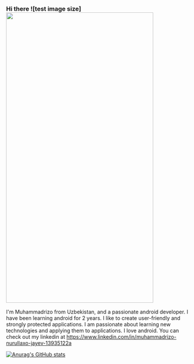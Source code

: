 ### Hi there ![test image size]<img src="https://raw.githubusercontent.com/nixin72/nixin72/master/wave.gif" width="400" height="790">

I'm Muhammadrizo from Uzbekistan, and a passionate android developer. I have been learning android for 2 years. I like to create user-friendly and strongly protected applications. I am passionate about learning new technologies and applying them to applications. I love android.
You can check out my linkedin at https://www.linkedin.com/in/muhammadrizo-nurullaxo-jayev-13935122a

[![Anurag's GitHub stats](https://github-readme-stats.vercel.app/api?username=muhammadrizo2003)](https://github.com/anuraghazra/github-readme-stats)
